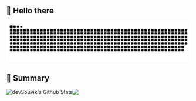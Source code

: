 <h2>👋 Hello there</h3>
<picture>
  <source media="(prefers-color-scheme: dark)" srcset="https://github.com/tahitimoon/tahitimoon/blob/output/github-contribution-grid-snake-dark.svg">
  <source media="(prefers-color-scheme: light)" srcset="https://github.com/tahitimoon/tahitimoon/blob/output/github-contribution-grid-snake.svg">
  <img alt="github-snake" src="https://github.com/tahitimoon/tahitimoon/blob/output/github-contribution-grid-snake.svg">
</picture>
<h2>🤔 Summary</h3>
<p style="display: flex;align-items: center;">
  <img height="150" src="https://github-readme-stats.vercel.app/api?username=tahitimoon&show_icons=true&theme=radical" alt="devSouvik's Github Stats">
  <img height="150" src="https://github-readme-stats.vercel.app/api/top-langs/?username=tahitimoon&layout=compact&theme=radical" >
</p>
